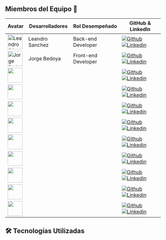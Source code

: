 ## Miembros del Equipo 👥

| Avatar                        | Desarrolladores         | Rol Desempeñado                   | GitHub & LinkedIn                                                                                                                                                                                          |
| ----------------------------- | --------------- | ---------------------- | ------------------------------------------------------------------------------------------------------------------------------------------------------------------------------------------------------- |
| <img width="48" height="48" src="https://avatars.githubusercontent.com/u/103838718?v=4" alt="Leandro Sánchez" /> | Leandro Sanchez     | Back-end Developer    | [![Github](https://github.com/user-attachments/assets/6eacb3b5-0962-4836-9a3b-ba5d57270b09)](https://github.com/leanmsan) [![Linkedin](https://github.com/user-attachments/assets/17a08fbe-e482-417a-b6d5-518aaea1d32f)]( )         |
| <img width="48" height="48" src="https://avatars.githubusercontent.com/u/54302061?v=4" alt="Jorge Bedoya" /> | Jorge Bedoya      | Front-end Developer   | [![Github](https://github.com/user-attachments/assets/6eacb3b5-0962-4836-9a3b-ba5d57270b09)](https://github.com/GeorgeDev17) [![Linkedin](https://github.com/user-attachments/assets/17a08fbe-e482-417a-b6d5-518aaea1d32f)](https://www.linkedin.com/in/georgedev17/)         |  
| <img width="48" height="48" src=" " alt=" " /> |  |                      | [![Github](https://github.com/user-attachments/assets/6eacb3b5-0962-4836-9a3b-ba5d57270b09)]( ) [![Linkedin](https://github.com/user-attachments/assets/17a08fbe-e482-417a-b6d5-518aaea1d32f)]()   |
| <img width="48" height="48" src=" " alt=" " /> |  |      | [![Github](https://github.com/user-attachments/assets/6eacb3b5-0962-4836-9a3b-ba5d57270b09)]( ) [![Linkedin](https://github.com/user-attachments/assets/17a08fbe-e482-417a-b6d5-518aaea1d32f)]()               |
| <img width="48" height="48" src=" " alt=" " /> |  |                  | [![Github](https://github.com/user-attachments/assets/6eacb3b5-0962-4836-9a3b-ba5d57270b09)]( ) [![Linkedin](https://github.com/user-attachments/assets/17a08fbe-e482-417a-b6d5-518aaea1d32f)]()   |
| <img width="48" height="48" src=" " alt=" " /> |  |     | [![Github](https://github.com/user-attachments/assets/6eacb3b5-0962-4836-9a3b-ba5d57270b09)]( ) [![Linkedin](https://github.com/user-attachments/assets/17a08fbe-e482-417a-b6d5-518aaea1d32f)]()               |
| <img width="48" height="48" src=" " alt=" " /> |      |     | [![Github](https://github.com/user-attachments/assets/6eacb3b5-0962-4836-9a3b-ba5d57270b09)]( ) [![Linkedin](https://github.com/user-attachments/assets/17a08fbe-e482-417a-b6d5-518aaea1d32f)]()         | 
| <img width="48" height="48" src=" " alt=" " /> |       |     | [![Github](https://github.com/user-attachments/assets/6eacb3b5-0962-4836-9a3b-ba5d57270b09)]( ) [![Linkedin](https://github.com/user-attachments/assets/17a08fbe-e482-417a-b6d5-518aaea1d32f)]()         |  
| <img width="48" height="48" src=" " alt=" " /> |       |    | [![Github](https://github.com/user-attachments/assets/6eacb3b5-0962-4836-9a3b-ba5d57270b09)]( ) [![Linkedin](https://github.com/user-attachments/assets/17a08fbe-e482-417a-b6d5-518aaea1d32f)]()         |  
| <img width="48" height="48" src=" " alt=" " /> |       |    | [![Github](https://github.com/user-attachments/assets/6eacb3b5-0962-4836-9a3b-ba5d57270b09)]( ) [![Linkedin](https://github.com/user-attachments/assets/17a08fbe-e482-417a-b6d5-518aaea1d32f)]()         |  
| <img width="48" height="48" src=" " alt=" " /> |       |    | [![Github](https://github.com/user-attachments/assets/6eacb3b5-0962-4836-9a3b-ba5d57270b09)]( ) [![Linkedin](https://github.com/user-attachments/assets/17a08fbe-e482-417a-b6d5-518aaea1d32f)]()         |  


## 🛠️ Tecnologías Utilizadas
